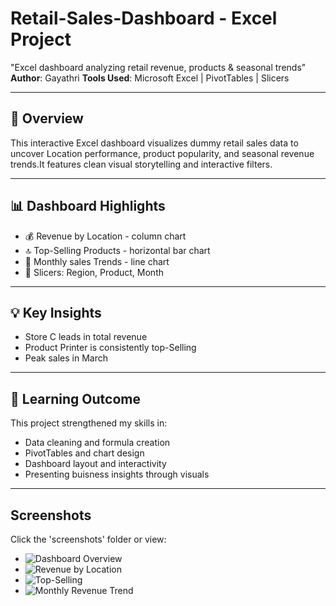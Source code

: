 # Retail-Sales-Dashboard - Excel Project 
"Excel dashboard analyzing retail revenue, products &amp; seasonal trends"
**Author**: Gayathri
**Tools Used**: Microsoft Excel | PivotTables | Slicers

---

## 📌 Overview
This interactive Excel dashboard visualizes dummy retail sales data to uncover Location performance, product popularity, and seasonal revenue trends.It features clean visual storytelling and interactive filters.

---

## 📊 Dashboard Highlights
- 💰 Revenue by Location - column chart
- 🔝 Top-Selling Products - horizontal bar chart
- 📆 Monthly sales Trends - line chart
- 🧩 Slicers: Region, Product, Month

---

## 💡 Key Insights 
- Store C leads in total revenue
- Product Printer is consistently top-Selling
- Peak sales in March

---

## 🧠 Learning Outcome
This project strengthened my skills in:
- Data cleaning and formula creation
- PivotTables and chart design
- Dashboard layout and interactivity
- Presenting buisness insights through visuals

---

## Screenshots

Click the 'screenshots' folder or view:
- ![Dashboard Overview](Screenshots/dashboard-main.png)
- ![Revenue by Location](screenshots/revenue-by-location.png)
- ![Top-Selling](screenshots/top-products.png)
- ![Monthly Revenue Trend](screenshots/monthly-trends.png)
